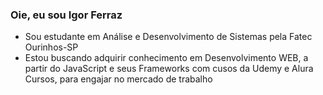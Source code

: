 ### Oie, eu sou Igor Ferraz

 - Sou estudante em Análise e Desenvolvimento de Sistemas pela Fatec Ourinhos-SP
 - Estou buscando adquirir conhecimento em Desenvolvimento WEB, a partir do JavaScript e seus Frameworks com cusos da Udemy e Alura Cursos, para engajar no mercado de trabalho

